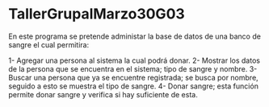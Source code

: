 # TallerGrupalMarzo30G03

En este programa se pretende administar la base de datos de una banco de sangre el cual permitira:

   1- Agregar una persona al sistema la cual podrá donar.
   2- Mostrar los datos de la persona que se encuentra en el sistema; tipo de sangre y nombre.
   3- Buscar una persona que ya se encuentre registrada; se busca por nombre, seguido a esto se muestra el tipo de sangre.
   4- Donar sangre; esta función permite donar sangre y verifica si hay suficiente de esta.
